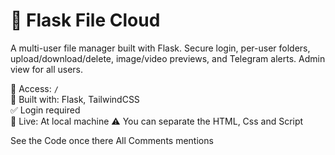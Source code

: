 # 🔐 Flask File Cloud

A multi-user file manager built with Flask. Secure login, per-user folders, upload/download/delete, image/video previews, and Telegram alerts. Admin view for all users.

📁 Access: `/`  
🧠 Built with: Flask, TailwindCSS  
✅ Login required  
🚀 Live: At local machine
⚠️ You can separate the HTML, Css and Script


See the Code once there All Comments mentions



